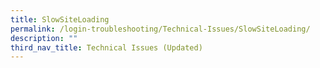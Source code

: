 ```yaml
---
title: SlowSiteLoading
permalink: /login-troubleshooting/Technical-Issues/SlowSiteLoading/
description: ""
third_nav_title: Technical Issues (Updated)
---
```

